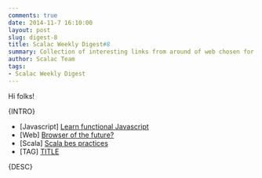 ```yaml
---
comments: true
date: 2014-11-7 16:10:00
layout: post
slug: digest-8
title: Scalac Weekly Digest#8
summary: Collection of interesting links from around of web chosen for you by Scalac team
author: Scalac Team
tags:
- Scalac Weekly Digest
---
```


Hi folks! 

{INTRO}

* \[Javascript\] [Learn functional Javascript](https://jhusain.github.io/learnrx/)
* \[Web\] [Browser of the future?](http://breach.cc/)
* \[Scala\] [Scala bes practices](https://github.com/alexandru/scala-best-practices)
* \[TAG\] [TITLE](LINK)

{DESC}
